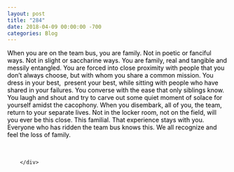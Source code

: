```yaml
---
layout: post
title: "284"
date: 2018-04-09 00:00:00 -700
categories: Blog
---
```


<div class="blog-content">
				<div class="paragraph"><span><font color="#000000">When you are on the team bus, you are family. Not in poetic or fanciful ways. Not in slight or saccharine ways. You are family, real and tangible and messily entangled. You are forced into close proximity with people that you don&rsquo;t always choose, but with whom you share a common mission. You dress in your best,&nbsp; present your best, while&nbsp;sitting with people who have shared in&nbsp;your failures. You converse with the ease&nbsp;that only siblings know. You laugh and shout and try to carve out some quiet moment of solace for yourself amidst the cacophony. When you disembark, all of you, the team, return to your separate&nbsp;lives. Not in the locker room, not on the field, will you ever be this close. This familial. That experience stays with you.</font></span><br><span></span><span><span style="color:rgb(0, 0, 0)">Everyone who has ridden the team bus knows this. We all recognize and feel the loss of family. </span></span><br><span></span><br><br></div>

		</div>
        